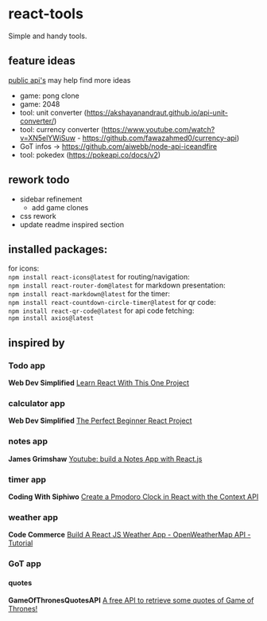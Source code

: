 # react-tools
Simple and handy tools.
## feature ideas
[public api's](https://github.com/public-apis/public-apis) may help find more ideas
- game: pong clone
- game: 2048
- tool: unit converter (https://akshayanandraut.github.io/api-unit-converter/)
- tool: currency converter (https://www.youtube.com/watch?v=XN5elYWiSuw - https://github.com/fawazahmed0/currency-api)
- GoT infos -> https://github.com/aiwebb/node-api-iceandfire
- tool: pokedex (https://pokeapi.co/docs/v2)

## rework todo
- sidebar refinement
  - add game clones
- css rework
- update readme inspired section
## installed packages:
for icons:<br>
`npm install react-icons@latest`
for routing/navigation:<br>
`npm install react-router-dom@latest`
for markdown presentation:<br>
`npm install react-markdown@latest`
for the timer:<br>
`npm install react-countdown-circle-timer@latest`
for qr code:<br>
`npm install react-qr-code@latest`
for api code fetching:<br>
`npm install axios@latest`

## inspired by
### Todo app
__Web Dev Simplified__ [Learn React With This One Project](https://youtu.be/Rh3tobg7hEo)
### calculator app
__Web Dev Simplified__ [The Perfect Beginner React Project](https://youtu.be/DgRrrOt0Vr8)
### notes app
__James Grimshaw__ [Youtube: build a Notes App with React.js](https://youtu.be/ulOKYl5sHGk)
### timer app
__Coding With Siphiwo__ [Create a Pmodoro Clock in React with the Context API](https://youtu.be/0PnSEPm2UKY)
### weather app
__Code Commerce__ [Build A React JS Weather App - OpenWeatherMap API - Tutorial](https://youtu.be/UjeXpct3p7M)
### GoT app
#### quotes
__GameOfThronesQuotesAPI__ [A free API to retrieve some quotes of Game of Thrones!](https://gameofthronesquotes.xyz/)